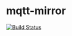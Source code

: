 # mqtt-mirror

[![Build Status](https://cloud.drone.io/api/badges/4nte/mqtt-mirror/status.svg)](https://cloud.drone.io/4nte/mqtt-mirror)